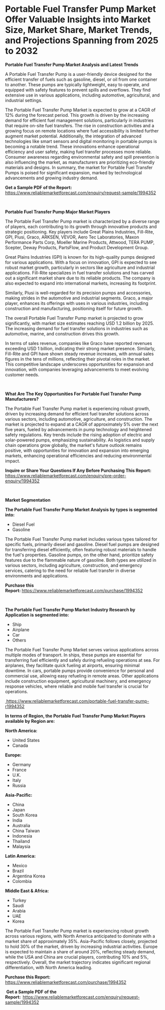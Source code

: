 <p><h1>Portable Fuel Transfer Pump Market Offer Valuable Insights into Market Size, Market Share, Market Trends, and Projections Spanning from 2025 to 2032</h1></p><p><strong>Portable Fuel Transfer Pump Market Analysis and Latest Trends</strong></p>
<p><p>A Portable Fuel Transfer Pump is a user-friendly device designed for the efficient transfer of fuels such as gasoline, diesel, or oil from one container to another. These pumps are typically lightweight, easy to operate, and equipped with safety features to prevent spills and overflows. They find extensive use in various applications, including automotive, agricultural, and industrial settings.</p><p>The Portable Fuel Transfer Pump Market is expected to grow at a CAGR of 12% during the forecast period. This growth is driven by the increasing demand for efficient fuel management solutions, particularly in industries that require on-site fuel transfers. The rise in construction activities and a growing focus on remote locations where fuel accessibility is limited further augment market potential. Additionally, the integration of advanced technologies like smart sensors and digital monitoring in portable pumps is becoming a notable trend. These innovations enhance operational efficiency and user safety, making fuel transfer processes more reliable. Consumer awareness regarding environmental safety and spill prevention is also influencing the market, as manufacturers are prioritizing eco-friendly materials and designs. In summary, the market for Portable Fuel Transfer Pumps is poised for significant expansion, marked by technological advancements and growing industry demand.</p></p>
<p><strong>Get a Sample PDF of the Report:&nbsp;</strong> <a href="https://www.reliablemarketforecast.com/enquiry/request-sample/1994352?utm_campaign=1130&utm_medium=2&utm_source=Github&utm_content=ia&utm_term=16042025&utm_id=portable-fuel-transfer-pump">https://www.reliablemarketforecast.com/enquiry/request-sample/1994352</a></p>
<p>&nbsp;</p>
<p><strong>Portable Fuel Transfer Pump Major Market Players</strong></p>
<p><p>The Portable Fuel Transfer Pump market is characterized by a diverse range of players, each contributing to its growth through innovative products and strategic positioning. Key players include Great Plains Industries, Fill-Rite, GPI, Piusi, Graco, ARKSEN, VEVOR, Aero Tec Laboratories, Maxon Performance Parts Corp, Moeller Marine Products, Attwood, TERA PUMP, Scepter, Deway Products, PartsFlow, and Product Development Group.</p><p>Great Plains Industries (GPI) is known for its high-quality pumps designed for various applications. With a focus on innovation, GPI is expected to see robust market growth, particularly in sectors like agriculture and industrial applications. Fill-Rite specializes in fuel transfer solutions and has carved out a significant market share due to its reliable products. The company is also expected to expand into international markets, increasing its footprint.</p><p>Similarly, Piusi is well-regarded for its precision pumps and accessories, making strides in the automotive and industrial segments. Graco, a major player, enhances its offerings with uses in various industries, including construction and manufacturing, positioning itself for future growth.</p><p>The overall Portable Fuel Transfer Pump market is projected to grow significantly, with market size estimates reaching USD 1.2 billion by 2025. The increasing demand for fuel transfer solutions in industries such as automotive, marine, and construction drives this growth.</p><p>In terms of sales revenue, companies like Graco have reported revenues exceeding USD 1 billion, indicating their strong market presence. Similarly, Fill-Rite and GPI have shown steady revenue increases, with annual sales figures in the tens of millions, reflecting their pivotal roles in the market. This competitive landscape underscores opportunities for expansion and innovation, with companies leveraging advancements to meet evolving customer needs.</p></p>
<p>&nbsp;</p>
<p><strong>What Are The Key Opportunities For Portable Fuel Transfer Pump Manufacturers?</strong></p>
<p><p>The Portable Fuel Transfer Pump market is experiencing robust growth, driven by increasing demand for efficient fuel transfer solutions across various sectors, including automotive, agriculture, and construction. The market is projected to expand at a CAGR of approximately 5% over the next five years, fueled by advancements in pump technology and heightened safety regulations. Key trends include the rising adoption of electric and solar-powered pumps, emphasizing sustainability. As logistics and supply chain operations grow globally, the market's future outlook remains positive, with opportunities for innovation and expansion into emerging markets, enhancing operational efficiencies and reducing environmental impact.</p></p>
<p><strong>Inquire or Share Your Questions If Any Before Purchasing This Report:</strong> <a href="https://www.reliablemarketforecast.com/enquiry/pre-order-enquiry/1994352?utm_campaign=1130&utm_medium=2&utm_source=Github&utm_content=ia&utm_term=16042025&utm_id=portable-fuel-transfer-pump">https://www.reliablemarketforecast.com/enquiry/pre-order-enquiry/1994352</a></p>
<p>&nbsp;</p>
<p><strong>Market Segmentation</strong></p>
<p><strong>The Portable Fuel Transfer Pump Market Analysis by types is segmented into:</strong></p>
<p><ul><li>Diesel Fuel</li><li>Gasoline</li></ul></p>
<p><p>The Portable Fuel Transfer Pump market includes various types tailored for specific fuels, primarily diesel and gasoline. Diesel fuel pumps are designed for transferring diesel efficiently, often featuring robust materials to handle the fuel's properties. Gasoline pumps, on the other hand, prioritize safety features due to the flammable nature of gasoline. Both types are utilized in various sectors, including agriculture, construction, and emergency services, catering to the need for reliable fuel transfer in diverse environments and applications.</p></p>
<p><strong>Purchase this Report:&nbsp;</strong><a href="https://www.reliablemarketforecast.com/purchase/1994352?utm_campaign=1130&utm_medium=2&utm_source=Github&utm_content=ia&utm_term=16042025&utm_id=portable-fuel-transfer-pump">https://www.reliablemarketforecast.com/purchase/1994352</a></p>
<p>&nbsp;</p>
<p><strong>The Portable Fuel Transfer Pump Market Industry Research by Application is segmented into:</strong></p>
<p><ul><li>Ship</li><li>Airplane</li><li>Car</li><li>Others</li></ul></p>
<p><p>The Portable Fuel Transfer Pump Market serves various applications across multiple modes of transport. In ships, these pumps are essential for transferring fuel efficiently and safely during refueling operations at sea. For airplanes, they facilitate quick fueling at airports, ensuring minimal downtime. In cars, portable pumps provide convenience for personal and commercial use, allowing easy refueling in remote areas. Other applications include construction equipment, agricultural machinery, and emergency response vehicles, where reliable and mobile fuel transfer is crucial for operations.</p></p>
<p><a href="https://www.reliablemarketforecast.com/portable-fuel-transfer-pump-r1994352?utm_campaign=1130&utm_medium=2&utm_source=Github&utm_content=ia&utm_term=16042025&utm_id=portable-fuel-transfer-pump">&nbsp;https://www.reliablemarketforecast.com/portable-fuel-transfer-pump-r1994352</a></p>
<p><strong>In terms of Region, the Portable Fuel Transfer Pump Market Players available by Region are:</strong></p>
<p>
    <p> <strong> North America: </strong>
        <ul>
            <li>United States</li>
            <li>Canada</li>
        </ul>
        </p> 
    <p> <strong> Europe: </strong>
        <ul>
            <li>Germany</li>
            <li>France</li>
            <li>U.K.</li>
            <li>Italy</li>
            <li>Russia</li>
        </ul>
        </p> 
    <p> <strong> Asia-Pacific: </strong>
        <ul>
            <li>China</li>
            <li>Japan</li>
            <li>South Korea</li>
            <li>India</li>
            <li>Australia</li>
            <li>China Taiwan</li>
            <li>Indonesia</li>
            <li>Thailand</li>
            <li>Malaysia</li>
        </ul>
        </p> 
    <p> <strong> Latin America: </strong>
        <ul>
            <li>Mexico</li>
            <li>Brazil</li>
            <li>Argentina Korea</li>
            <li>Colombia</li>
        </ul>
        </p> 
    <p> <strong> Middle East & Africa: </strong>
        <ul>
            <li>Turkey</li>
            <li>Saudi</li>
            <li>Arabia</li>
            <li>UAE</li>
            <li>Korea</li>
        </ul>
    </p>
    </p>
<p><p>The Portable Fuel Transfer Pump market is experiencing robust growth across various regions, with North America anticipated to dominate with a market share of approximately 35%. Asia-Pacific follows closely, projected to hold 30% of the market, driven by increasing industrial activities. Europe is expected to maintain a share of around 20%, reflecting steady demand, while the USA and China are crucial players, contributing 10% and 5%, respectively. Overall, the market trajectory indicates significant regional differentiation, with North America leading.</p></p>
<p><strong>Purchase this Report: </strong><a href="https://www.reliablemarketforecast.com/purchase/1994352?utm_campaign=1130&utm_medium=2&utm_source=Github&utm_content=ia&utm_term=16042025&utm_id=portable-fuel-transfer-pump">https://www.reliablemarketforecast.com/purchase/1994352</a></p>
<p>&nbsp;<strong>Get a Sample PDF of the Report:&nbsp;&nbsp;</strong><a href="https://www.reliablemarketforecast.com/enquiry/request-sample/1994352?utm_campaign=1130&utm_medium=2&utm_source=Github&utm_content=ia&utm_term=16042025&utm_id=portable-fuel-transfer-pump">https://www.reliablemarketforecast.com/enquiry/request-sample/1994352</a></p>
<p><strong></strong></p>
<p><p></p><p></p><p></p></p>